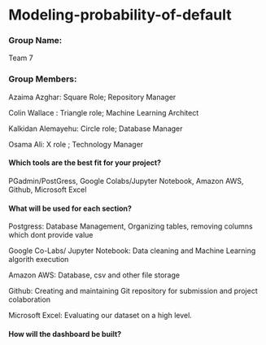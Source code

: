 # Modeling-probability-of-default

### Group Name: 
Team 7

### Group Members: 


Azaima Azghar: Square Role; Repository Manager

Colin Wallace : Triangle role; Machine Learning Architect

Kalkidan Alemayehu: Circle role; Database Manager

Osama Ali: X role ; Technology Manager


#### Which tools are the best fit for your project? 

PGadmin/PostGress, Google Colabs/Jupyter Notebook, Amazon AWS, Github, Microsoft Excel

#### What will be used for each section? 

Postgress: Database Management, Organizing tables, removing columns which dont provide value

Google Co-Labs/ Jupyter Notebook: Data cleaning and Machine Learning algorith execution

Amazon AWS: Database, csv and other file storage

Github: Creating and maintaining Git repository for submission and project colaboration

Microsoft Excel: Evaluating our dataset on a high level.

#### How will the dashboard be built?

